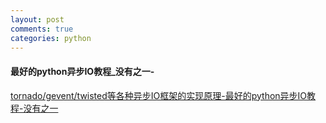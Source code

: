 ```yaml
---
layout: post
comments: true
categories: python
---
```


#### 最好的python异步IO教程_没有之一-
[tornado/gevent/twisted等各种异步IO框架的实现原理-最好的python异步IO教程-没有之一](http://redhair.top/asyncio.html)

